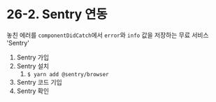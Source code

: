 # 26-2. Sentry 연동

놓친 에러를 `componentDidCatch`에서 `error`와 `info` 값을 저장하는 무료 서비스 'Sentry'

1. Sentry 가입
2. Sentry 설치 
   1. `$ yarn add @sentry/browser`
3. Sentry 코드 기입
4. Sentry 확인